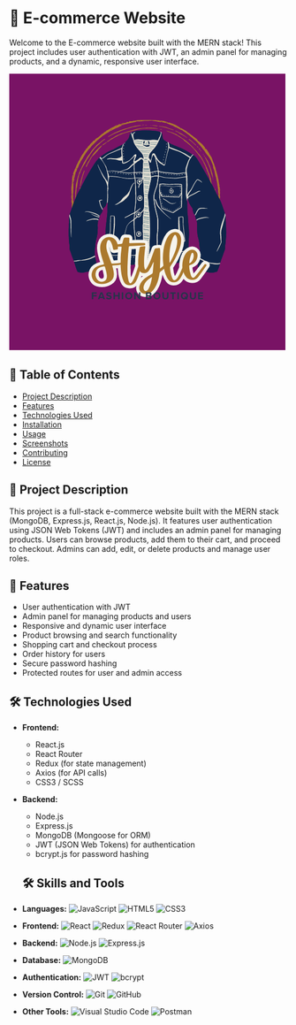 # 🛒 E-commerce Website

Welcome to the E-commerce website built with the MERN stack! This project includes user authentication with JWT, an admin panel for managing products, and a dynamic, responsive user interface.

![E-commerce Logo](frontend/src/Components/Assets/logo.png)

## 📖 Table of Contents

- [Project Description](#project-description)
- [Features](#features)
- [Technologies Used](#technologies-used)
- [Installation](#installation)
- [Usage](#usage)
- [Screenshots](#screenshots)
- [Contributing](#contributing)
- [License](#license)

## 📝 Project Description

This project is a full-stack e-commerce website built with the MERN stack (MongoDB, Express.js, React.js, Node.js). It features user authentication using JSON Web Tokens (JWT) and includes an admin panel for managing products. Users can browse products, add them to their cart, and proceed to checkout. Admins can add, edit, or delete products and manage user roles.

## 🌟 Features

- User authentication with JWT
- Admin panel for managing products and users
- Responsive and dynamic user interface
- Product browsing and search functionality
- Shopping cart and checkout process
- Order history for users
- Secure password hashing
- Protected routes for user and admin access

## 🛠️ Technologies Used

- **Frontend:**
  - React.js
  - React Router
  - Redux (for state management)
  - Axios (for API calls)
  - CSS3 / SCSS

- **Backend:**
  - Node.js
  - Express.js
  - MongoDB (Mongoose for ORM)
  - JWT (JSON Web Tokens) for authentication
  - bcrypt.js for password hashing

  ## 🛠️ Skills and Tools

- **Languages:**
  ![JavaScript](https://img.shields.io/badge/JavaScript-323330?style=for-the-badge&logo=javascript&logoColor=F7DF1E)
  ![HTML5](https://img.shields.io/badge/HTML5-E34F26?style=for-the-badge&logo=html5&logoColor=white)
  ![CSS3](https://img.shields.io/badge/CSS3-1572B6?style=for-the-badge&logo=css3&logoColor=white)

- **Frontend:**
  ![React](https://img.shields.io/badge/React-20232A?style=for-the-badge&logo=react&logoColor=61DAFB)
  ![Redux](https://img.shields.io/badge/Redux-593D88?style=for-the-badge&logo=redux&logoColor=white)
  ![React Router](https://img.shields.io/badge/React_Router-CA4245?style=for-the-badge&logo=react-router&logoColor=white)
  ![Axios](https://img.shields.io/badge/Axios-5A29E4?style=for-the-badge&logo=axios&logoColor=white)

- **Backend:**
  ![Node.js](https://img.shields.io/badge/Node.js-43853D?style=for-the-badge&logo=node-dot-js&logoColor=white)
  ![Express.js](https://img.shields.io/badge/Express.js-404D59?style=for-the-badge&logo=express&logoColor=white)

- **Database:**
  ![MongoDB](https://img.shields.io/badge/MongoDB-4EA94B?style=for-the-badge&logo=mongodb&logoColor=white)

- **Authentication:**
  ![JWT](https://img.shields.io/badge/JWT-000000?style=for-the-badge&logo=JSON%20web%20tokens&logoColor=white)
  ![bcrypt](https://img.shields.io/badge/bcrypt-073551?style=for-the-badge&logo=shield&logoColor=white)

- **Version Control:**
  ![Git](https://img.shields.io/badge/Git-F05032?style=for-the-badge&logo=git&logoColor=white)
  ![GitHub](https://img.shields.io/badge/GitHub-181717?style=for-the-badge&logo=github&logoColor=white)

- **Other Tools:**
  ![Visual Studio Code](https://img.shields.io/badge/VS%20Code-0078d4?style=for-the-badge&logo=visual-studio-code&logoColor=white)
  ![Postman](https://img.shields.io/badge/Postman-FF6C37?style=for-the-badge&logo=postman&logoColor=white)

 
